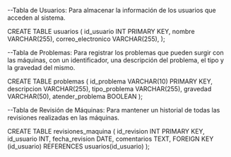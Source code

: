 --Tabla de Usuarios: Para almacenar la información de los usuarios que acceden al sistema.

CREATE TABLE usuarios (
    id_usuario INT PRIMARY KEY,
    nombre VARCHAR(255),
    correo_electronico VARCHAR(255),
);


--Tabla de Problemas: Para registrar los problemas que pueden surgir con las máquinas, con un identificador, una descripción del problema, el tipo y la gravedad del mismo.

CREATE TABLE problemas (
    id_problema VARCHAR(10) PRIMARY KEY,
    descripcion VARCHAR(255),
    tipo_problema VARCHAR(255),
    gravedad VARCHAR(50),
    atender_problema BOOLEAN
);


--Tabla de Revisión de Máquinas: Para mantener un historial de todas las revisiones realizadas en las máquinas.

CREATE TABLE revisiones_maquina (
    id_revision INT PRIMARY KEY,
    id_usuario INT,
    fecha_revision DATE,
    comentarios TEXT,
    FOREIGN KEY (id_usuario) REFERENCES usuarios(id_usuario)
);
